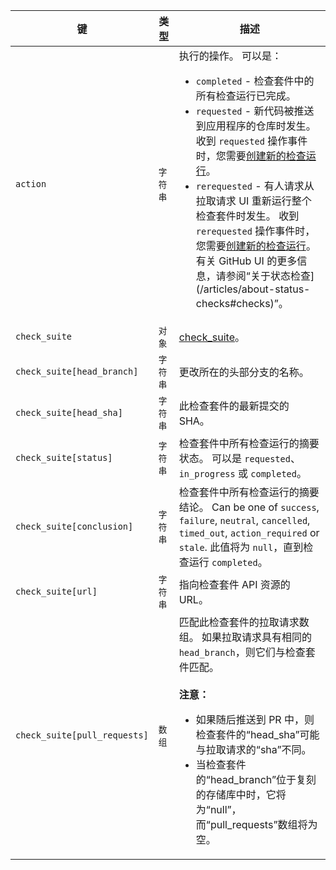 | 键                            | 类型    | 描述                                                                                                                                                        |
| ---------------------------- | ----- | --------------------------------------------------------------------------------------------------------------------------------------------------------- |
| `action`                     | `字符串` | 执行的操作。 可以是：<ul><li>`completed` - 检查套件中的所有检查运行已完成。</li><li>`requested` - 新代码被推送到应用程序的仓库时发生。 收到 `requested` 操作事件时，您需要[创建新的检查运行](/rest/reference/checks#create-a-check-run)。</li><li>`rerequested` - 有人请求从拉取请求 UI 重新运行整个检查套件时发生。 收到 `rerequested` 操作事件时，您需要[创建新的检查运行](/rest/reference/checks#create-a-check-run)。 有关 GitHub UI 的更多信息，请参阅“关于状态检查](/articles/about-status-checks#checks)”。</li></ul>                                                                                                                      |
| `check_suite`                | `对象`  | [check_suite](/rest/reference/checks#suites)。                                                                                                             |
| `check_suite[head_branch]`   | `字符串` | 更改所在的头部分支的名称。                                                                                                                                             |
| `check_suite[head_sha]`      | `字符串` | 此检查套件的最新提交的 SHA。                                                                                                                                          |
| `check_suite[status]`        | `字符串` | 检查套件中所有检查运行的摘要状态。 可以是 `requested`、`in_progress` 或 `completed`。                                                                                            |
| `check_suite[conclusion]`    | `字符串` | 检查套件中所有检查运行的摘要结论。 Can be one of `success`, `failure`, `neutral`, `cancelled`, `timed_out`,  `action_required` or `stale`. 此值将为 `null`，直到检查运行 `completed`。 |
| `check_suite[url]`           | `字符串` | 指向检查套件 API 资源的 URL。                                                                                                                                       |
| `check_suite[pull_requests]` | `数组`  | 匹配此检查套件的拉取请求数组。 如果拉取请求具有相同的 `head_branch`，则它们与检查套件匹配。<br/><br/>**注意：**<ul><li>如果随后推送到 PR 中，则检查套件的“head_sha”可能与拉取请求的“sha”不同。</li><li>当检查套件的“head_branch”位于复刻的存储库中时，它将为“null”，而“pull_requests”数组将为空。</li></ul>                                               |
